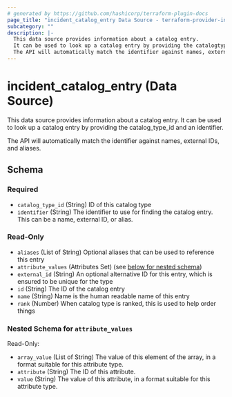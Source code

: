 ```yaml
---
# generated by https://github.com/hashicorp/terraform-plugin-docs
page_title: "incident_catalog_entry Data Source - terraform-provider-incident"
subcategory: ""
description: |-
  This data source provides information about a catalog entry.
  It can be used to look up a catalog entry by providing the catalogtypeid and an identifier.
  The API will automatically match the identifier against names, external IDs, and aliases.
---
```


# incident_catalog_entry (Data Source)

This data source provides information about a catalog entry.
It can be used to look up a catalog entry by providing the catalog_type_id and an identifier.

The API will automatically match the identifier against names, external IDs, and aliases.



<!-- schema generated by tfplugindocs -->
## Schema

### Required

- `catalog_type_id` (String) ID of this catalog type
- `identifier` (String) The identifier to use for finding the catalog entry. This can be a name, external ID, or alias.

### Read-Only

- `aliases` (List of String) Optional aliases that can be used to reference this entry
- `attribute_values` (Attributes Set) (see [below for nested schema](#nestedatt--attribute_values))
- `external_id` (String) An optional alternative ID for this entry, which is ensured to be unique for the type
- `id` (String) The ID of the catalog entry
- `name` (String) Name is the human readable name of this entry
- `rank` (Number) When catalog type is ranked, this is used to help order things

<a id="nestedatt--attribute_values"></a>
### Nested Schema for `attribute_values`

Read-Only:

- `array_value` (List of String) The value of this element of the array, in a format suitable for this attribute type.
- `attribute` (String) The ID of this attribute.
- `value` (String) The value of this attribute, in a format suitable for this attribute type.


